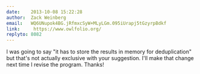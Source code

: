 ```yaml
---
date:    2013-10-08 15:22:28
author:  Zack Weinberg
email:   WQ6UNupok4BG.jRfmxcSyW+MLyLGm.095iUrapj5tGzyrpBdkf
link:     https://www.owlfolio.org/
replyto: 8082
---
```


I was going to say "it has to store the results in memory for
deduplication" but that's not actually exclusive with your suggestion.
I'll make that change next time I revise the program.  Thanks!
